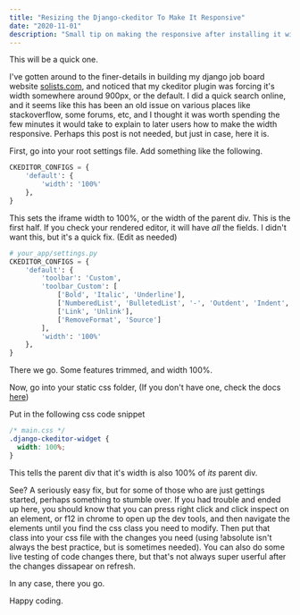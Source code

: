 ```yaml
---
title: "Resizing the Django-ckeditor To Make It Responsive"
date: "2020-11-01"
description: "Small tip on making the responsive after installing it with Django"
---
```


This will be a quick one.

I've gotten around to the finer-details in building my django job board website [solists.com](https://www.solists.com), and noticed that my ckeditor plugin was forcing it's width somewhere around 900px, or the default. I did a quick search online, and it seems like this has been an old issue on various places like stackoverflow, some forums, etc, and I thought it was worth spending the few minutes it would take to explain to later users how to make the width responsive. Perhaps this post is not needed, but just in case, here it is.

First, go into your root settings file. Add something like the following.

```python
CKEDITOR_CONFIGS = {
    'default': {
        'width': '100%'
    },
}
```

This sets the iframe width to 100%, or the width of the parent div. This is the first half. If you check your rendered editor, it will have _all_ the fields. I didn't want this, but it's a quick fix. (Edit as needed)

```python
# your_app/settings.py
CKEDITOR_CONFIGS = {
    'default': {
        'toolbar': 'Custom',
        'toolbar_Custom': [
            ['Bold', 'Italic', 'Underline'],
            ['NumberedList', 'BulletedList', '-', 'Outdent', 'Indent', '-', 'JustifyLeft', 'JustifyCenter', 'JustifyRight', 'JustifyBlock'],
            ['Link', 'Unlink'],
            ['RemoveFormat', 'Source']
        ],
        'width': '100%'
    },
}
```

There we go. Some features trimmed, and width 100%.

Now, go into your static css folder, (If you don't have one, check the docs [here](https://docs.djangoproject.com/en/3.1/howto/static-files/))

Put in the following css code snippet

```css
/* main.css */
.django-ckeditor-widget {
  width: 100%;
}
```

This tells the parent div that it's width is also 100% of _its_ parent div.

See? A seriously easy fix, but for some of those who are just gettings started, perhaps something to stumble over. If you had trouble and ended up here, you should know that you can press right click and click inspect on an element, or f12 in chrome to open up the dev tools, and then navigate the elements until you find the css class you need to modify. Then put that class into your css file with the changes you need (using !absolute isn't always the best practice, but is sometimes needed). You can also do some live testing of code changes there, but that's not always super userful after the changes dissapear on refresh.

In any case, there you go.

Happy coding.
